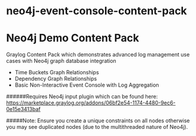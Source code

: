 # neo4j-event-console-content-pack
# Neo4j Demo Content Pack

Graylog Content Pack which demonstrates advanced log management use cases with Neo4j graph database integration
- Time Buckets Graph Relationships
- Dependency Graph Relationships
- Basic Non-Interactive Event Console with Log Aggregation

######Requires Neo4j input plugin which can be found here: https://marketplace.graylog.org/addons/06bf2e54-1174-4480-9ec6-0e15e3413baf

#####Note: Ensure you create a unique constraints on all nodes otherwise you may see duplicated nodes (due to the multithreaded nature of Neo4j).

